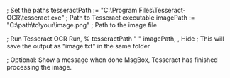 ; Set the paths
tesseractPath := "C:\Program Files\Tesseract-OCR\tesseract.exe"  ; Path to Tesseract executable
imagePath := "C:\path\to\your\image.png"  ; Path to the image file

; Run Tesseract OCR
Run, % tesseractPath " " imagePath, , Hide  ; This will save the output as "image.txt" in the same folder

; Optional: Show a message when done
MsgBox, Tesseract has finished processing the image.
